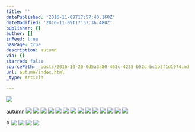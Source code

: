 ```yaml
---
title: ''
datePublished: '2016-11-09T17:57:40.160Z'
dateModified: '2016-11-09T17:57:36.480Z'
publisher: {}
author: []
inFeed: true
hasPage: true
description: autumn
via: {}
starred: false
sourcePath: _posts/2016-10-20-0d5a3a80-462c-4255-b52d-bc1b3f1d1974.md
url: autumn/index.html
_type: Article

---
```

<article style=""><img src="https://the-grid-user-content.s3-us-west-2.amazonaws.com/58e9f649-59b7-4c3e-9189-8a692dea6b8a.jpg" /></article>

autumn
![](https://the-grid-user-content.s3-us-west-2.amazonaws.com/9b831e8a-30e1-47df-bc60-3e161b2713d3.gif)
![](https://the-grid-user-content.s3-us-west-2.amazonaws.com/61039ec1-7b6f-4b65-8a5f-729e6cf39993.jpg)
![](https://the-grid-user-content.s3-us-west-2.amazonaws.com/8c0acdc5-9e65-4045-8fb5-7bd493a1093f.gif)
![](https://the-grid-user-content.s3-us-west-2.amazonaws.com/2d4a8024-7fd3-4ad1-8f4c-04cfa05f6f31.gif)
![](https://the-grid-user-content.s3-us-west-2.amazonaws.com/6473585b-f3ed-4c2a-80d9-c4ff2a3acf23.jpg)
![](https://the-grid-user-content.s3-us-west-2.amazonaws.com/1868183d-dba5-4b2e-aa53-a36833450482.jpg)
![](https://the-grid-user-content.s3-us-west-2.amazonaws.com/5dd5c428-268a-4d9e-9e32-1b8e2b93c5c2.jpg)
![](https://the-grid-user-content.s3-us-west-2.amazonaws.com/54c4db0e-c5b0-4d7d-ad25-d56b858d0354.jpg)
![](https://the-grid-user-content.s3-us-west-2.amazonaws.com/9b389626-9973-4bdb-ad92-cd7056e810d3.jpg)
![](https://the-grid-user-content.s3-us-west-2.amazonaws.com/a0f0ae81-ef5d-423f-aff7-92c8bd41d763.gif)
![](https://the-grid-user-content.s3-us-west-2.amazonaws.com/de1a35a8-f7d8-4418-8915-741f8a4b88fe.jpg)
![](https://the-grid-user-content.s3-us-west-2.amazonaws.com/51e99bdf-6f3f-4a12-a72f-8317f355b330.jpg)
![](https://the-grid-user-content.s3-us-west-2.amazonaws.com/80766dbc-5bb6-4f27-a21e-5c3836a631cb.jpg)
![](https://the-grid-user-content.s3-us-west-2.amazonaws.com/d9a9b5f7-c9df-4f09-81d3-e38365de7dd1.jpg)

P
![](https://the-grid-user-content.s3-us-west-2.amazonaws.com/be8d725b-6515-4808-90ce-04463ec516c8.jpg)
![](https://the-grid-user-content.s3-us-west-2.amazonaws.com/01e4ea8d-cb8d-4445-910d-5ae6ded3cab6.jpg)
![](https://the-grid-user-content.s3-us-west-2.amazonaws.com/1f25f6b8-33cd-44ee-8bbe-3941fa19f3a6.jpg)
![](https://the-grid-user-content.s3-us-west-2.amazonaws.com/24ef97a3-6c87-4ef6-94b1-d3b2a597ba4f.jpg)